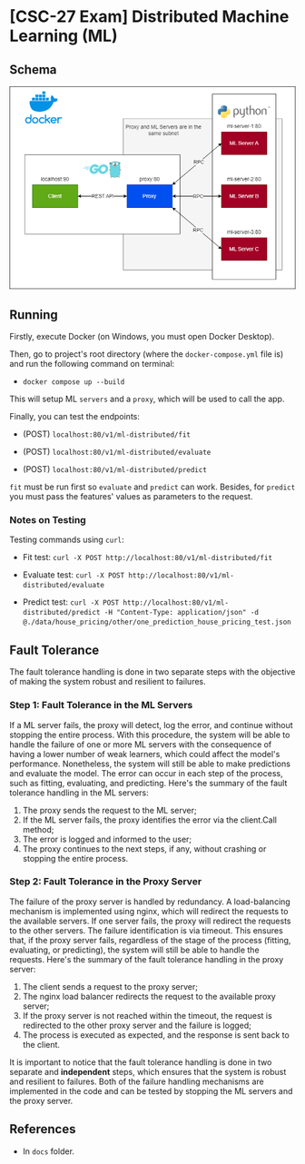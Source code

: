 # [CSC-27 Exam] Distributed Machine Learning (ML)

## Schema

<p align="center">
    <img width="600" src="./docs/schema.png" alt="schema">
<p>

## Running

Firstly, execute Docker (on Windows, you must open Docker Desktop).

Then, go to project's root directory (where the `docker-compose.yml` file is) and run the following command on terminal:

- `docker compose up --build`

This will setup ML `servers` and a `proxy`, which will be used to call the app.

Finally, you can test the endpoints:

- (POST) `localhost:80/v1/ml-distributed/fit`

- (POST) `localhost:80/v1/ml-distributed/evaluate`

- (POST) `localhost:80/v1/ml-distributed/predict`

`fit` must be run first so `evaluate` and `predict` can work. Besides, for `predict` you must pass the features' values as parameters to the request.

### Notes on Testing

Testing commands using `curl`:

- Fit test: `curl -X POST http://localhost:80/v1/ml-distributed/fit`

- Evaluate test: `curl -X POST http://localhost:80/v1/ml-distributed/evaluate`

- Predict test: `curl -X POST http://localhost:80/v1/ml-distributed/predict -H "Content-Type: application/json" -d @./data/house_pricing/other/one_prediction_house_pricing_test.json`

## Fault Tolerance

The fault tolerance handling is done in two separate steps with the objective of making the system robust and resilient to failures.

### Step 1: Fault Tolerance in the ML Servers

If a ML server fails, the proxy will detect, log the error, and continue without stopping the entire process. With this procedure, the system will be able to handle the failure of one or more ML servers with the consequence of having a lower number of weak learners, which could affect the model's performance. Nonetheless, the system will still be able to make predictions and evaluate the model. The error can occur in each step of the process, such as fitting, evaluating, and predicting. Here's the summary of the fault tolerance handling in the ML servers:

1. The proxy sends the request to the ML server;
2. If the ML server fails, the proxy identifies the error via the client.Call method;
3. The error is logged and informed to the user;
4. The proxy continues to the next steps, if any, without crashing or stopping the entire process.

### Step 2: Fault Tolerance in the Proxy Server

The failure of the proxy server is handled by redundancy. A load-balancing mechanism is implemented using nginx, which will redirect the requests to the available servers. If one server fails, the proxy will redirect the requests to the other servers. The failure identification is via timeout. This ensures that, if the proxy server fails, regardless of the stage of the process (fitting, evaluating, or predicting), the system will still be able to handle the requests. Here's the summary of the fault tolerance handling in the proxy server:

1. The client sends a request to the proxy server;
2. The nginx load balancer redirects the request to the available proxy server;
3. If the proxy server is not reached within the timeout, the request is redirected to the other proxy server and the failure is logged;
4. The process is executed as expected, and the response is sent back to the client.

It is important to notice that the fault tolerance handling is done in two separate and **independent** steps, which ensures that the system is robust and resilient to failures. Both of the failure handling mechanisms are implemented in the code and can be tested by stopping the ML servers and the proxy server.

## References

- In `docs` folder.
